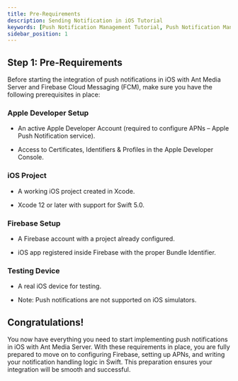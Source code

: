 ```yaml
---
title: Pre-Requirements 
description: Sending Notification in iOS Tutorial
keywords: [Push Notification Management Tutorial, Push Notification Management, Ant Media Server Documentation, Ant Media Server Tutorials]
sidebar_position: 1
---
```


## Step 1: Pre-Requirements

Before starting the integration of push notifications in iOS with Ant Media Server and Firebase Cloud Messaging (FCM), make sure you have the following prerequisites in place:

### Apple Developer Setup

- An active Apple Developer Account (required to configure APNs – Apple Push Notification service).

- Access to Certificates, Identifiers & Profiles in the Apple Developer Console.


### iOS Project

- A working iOS project created in Xcode.

- Xcode 12 or later with support for Swift 5.0.

### Firebase Setup

- A Firebase account with a project already configured.

- iOS app registered inside Firebase with the proper Bundle Identifier.


### Testing Device

- A real iOS device for testing.

- Note: Push notifications are not supported on iOS simulators.

## Congratulations!

You now have everything you need to start implementing push notifications in iOS with Ant Media Server. With these requirements in place, you are fully prepared to move on to configuring Firebase, setting up APNs, and writing your notification handling logic in Swift. This preparation ensures your integration will be smooth and successful.